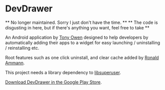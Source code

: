# DevDrawer

** No longer maintained. Sorry I just don't have the time. **
** The code is disgusting in here, but if there's anything you want, feel free to take **

An Android application by [Tony Owen](https://plus.google.com/111365666249481367719) designed to help developers by automatically adding their apps to a widget for easy launching / uninstalling / reinstalling etc.

Root features such as one click uninstall, and clear cache added by [Ronald Ammann](https://plus.google.com/115926327659831685384/posts).

This project needs a library dependency to [libsuperuser](https://github.com/Chainfire/libsuperuser).

[Download DevDrawer in the Google Play Store](https://play.google.com/store/apps/details?id=com.owentech.DevDrawer).

